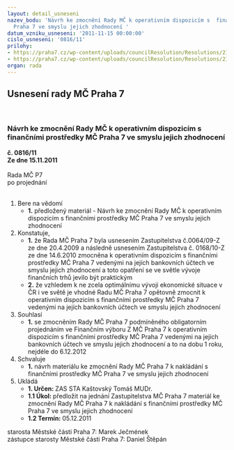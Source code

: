 ```yaml
---
layout: detail_usneseni
nazev_bodu: 'Návrh ke zmocnění Rady MČ k operativním dispozicím s  finančními prostředky  MČ
  Praha 7 ve smyslu jejich zhodnocení '
datum_vzniku_usneseni: '2011-11-15 00:00:00'
cislo_usneseni: '0816/11'
prilohy:
- https://praha7.cz/wp-content/uploads/councilResolution/Resolutions/21209/53-11-usneseni0168_10z.doc
- https://praha7.cz/wp-content/uploads/councilResolution/Resolutions/21209/53-11-zmocn%c4%9bn%c3%adnaza.doc
organ: rada
---
```

<div id="ucUsn_pList" class="usn">
	<span><h2>Usnesení rady MČ Praha 7 </h2>
<br></span><div class="standBody">
<span><h3>Návrh ke zmocnění Rady MČ k operativním dispozicím s  finančními prostředky  MČ Praha 7 ve smyslu jejich zhodnocení </h3></span><div class="center">
		<strong>č. 0816/11</strong><br>
	</div>
<div class="center">
		<strong>Ze dne 15.11.2011</strong><br><br>
	</div>Rada MČ P7<br> po projednání<br><br><ol>
<li>Bere na vědomí<ul><li>
<strong>1.</strong> předložený materiál - Návrh ke zmocnění Rady MČ k operativním dispozicím s  finančními prostředky  MČ Praha 7 ve smyslu jejich zhodnocení </li></ul>
</li>
<li>Konstatuje,<ul>
<li>
<strong>1.</strong> že Rada MČ Praha 7 byla usnesením Zastupitelstva č.0064/09-Z ze dne 20.4.2009 a následně usnesením Zastupitelstva č. 0168/10-Z ze dne 14.6.2010 zmocněna k  operativním dispozicím s finančními prostředky MČ Praha 7 vedenými na jejích bankovních účtech ve smyslu jejich zhodnocení a toto opatření se ve světle vývoje finančních trhů jevilo být praktickým </li>
<li>
<strong>2.</strong> že vzhledem k ne zcela optimálnímu vývoji ekonomické situace v ČR i ve světě je vhodné  Radu MČ Praha 7 opětovně zmocnit k operativním dispozicím s finančními prostředky MČ Praha 7 vedenými na jejích bankovních účtech ve smyslu jejich zhodnocení     </li>
</ul>
</li>
<li>Souhlasí<ul><li>
<strong>1.</strong> se zmocněním Rady MČ Praha 7 podmíněného obligatorním projednáním ve Finančním výboru Z MČ Praha 7 k operativním dispozicím s finančními prostředky MČ Praha 7 vedenými na jejích bankovních účtech ve smyslu jejich zhodnocení a to na dobu 1 roku, nejdéle do 6.12.2012</li></ul>
</li>
<li>Schvaluje<ul><li>
<strong>1.</strong> návrh materiálu ke zmocnění Rady MČ Praha 7 k nakládání s finančními prostředky MČ Praha 7 ve smyslu jejich zhodnocení  </li></ul>
</li>
<li>Ukládá<ul>
<li>
<strong>1. Určen: </strong>ZAS STA Kaštovský Tomáš MUDr.</li>
<li>
<strong>1.1 Úkol: </strong>předložit na jednání Zastupitelstva MČ Praha 7 materiál ke zmocnění Rady MČ Praha 7 k nakládání s finančními prostředky  MČ Praha 7 ve smyslu jejich zhodnocení </li>
<li>
<strong>1.2 Termín: </strong>05.12.2011</li>
</ul>
</li>
</ol>starosta Městské části Praha 7: Marek Ječmének<br>zástupce starosty Městské části Praha 7: Daniel Štěpán 
</div>
</div>